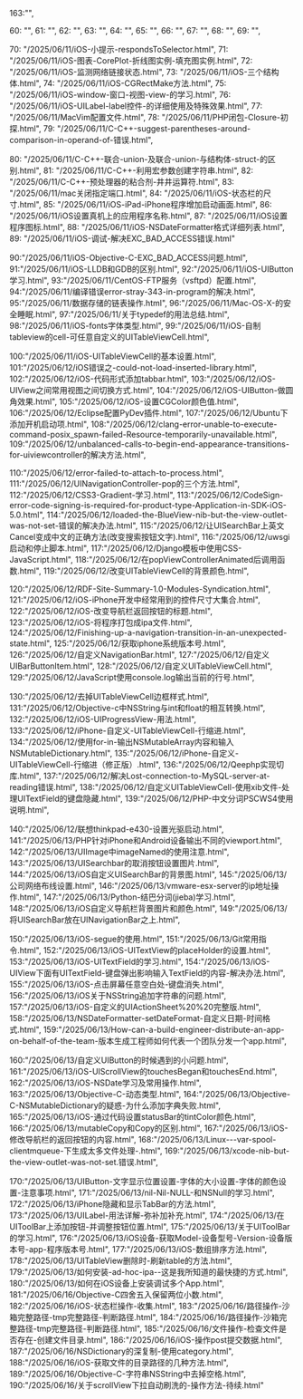 163:"",

60: "",
61: "",
62: "",
63: "",
64: "",
65: "",
66: "",
67: "",
68: "",
69: "",

70: "/2025/06/11/iOS-小提示-respondsToSelector.html",
71: "/2025/06/11/iOS-图表-CorePlot-折线图实例-填充图实例.html",
72: "/2025/06/11/iOS-监测网络链接状态.html",
73: "/2025/06/11/iOS-三个结构体.html",
74: "/2025/06/11/iOS-CGRectMake方法.html",
75: "/2025/06/11/iOS-window-窗口-视图-view-的学习.html",
76: "/2025/06/11/iOS-UILabel-label控件-的详细使用及特殊效果.html",
77: "/2025/06/11/MacVim配置文件.html",
78: "/2025/06/11/PHP闭包-Closure-初探.html",
79: "/2025/06/11/C-C++-suggest-parentheses-around-comparison-in-operand-of-错误.html",

80: "/2025/06/11/C-C++-联合-union-及联合-union-与结构体-struct-的区别.html",
81: "/2025/06/11/C-C++-利用宏参数创建字符串.html",
82: "/2025/06/11/C-C++-预处理器的粘合剂-井井运算符.html",
83: "/2025/06/11/mac关闭指定端口.html",
84: "/2025/06/11/iOS-状态栏的尺寸.html",
85: "/2025/06/11/iOS-iPad-iPhone程序增加启动画面.html",
86: "/2025/06/11/iOS设置真机上的应用程序名称.html",
87: "/2025/06/11/iOS设置程序图标.html",
88: "/2025/06/11/iOS-NSDateFormatter格式详细列表.html",
89: "/2025/06/11/iOS-调试-解决EXC_BAD_ACCESS错误.html"

90:"/2025/06/11/iOS-Objective-C-EXC_BAD_ACCESS问题.html",
91:"/2025/06/11/iOS-LLDB和GDB的区别.html",
92:"/2025/06/11/iOS-UIButton学习.html",
93:"/2025/06/11/CentOS-FTP服务（vsftpd）配置.html",
94:"/2025/06/11/编译错误error-stray-343-in-program的解决.html",
95:"/2025/06/11/数据存储的链表操作.html",
96:"/2025/06/11/Mac-OS-X-的安全睡眠.html",
97:"/2025/06/11/关于typedef的用法总结.html",
98:"/2025/06/11/iOS-fonts字体类型.html",
99:"/2025/06/11/iOS-自制tableview的cell-可任意自定义的UITableViewCell.html",

100:"/2025/06/11/iOS-UITableViewCell的基本设置.html",
101:"/2025/06/12/iOS错误之-could-not-load-inserted-library.html",
102:"/2025/06/12/iOS-代码形式添加tabbar.html",
103:"/2025/06/12/iOS-UIView之间常用视图之间切换方式.html",
104:"/2025/06/12/iOS-UIButton-做圆角效果.html",
105:"/2025/06/12/iOS-设置CGColor颜色值.html",
106:"/2025/06/12/Eclipse配置PyDev插件.html",
107:"/2025/06/12/Ubuntu下添加开机启动项.html",
108:"/2025/06/12/clang-error-unable-to-execute-command-posix_spawn-failed-Resource-temporarily-unavailable.html",
109:"/2025/06/12/unbalanced-calls-to-begin-end-appearance-transitions-for-uiviewcontroller的解决方法.html",

110:"/2025/06/12/error-failed-to-attach-to-process.html",
111:"/2025/06/12/UINavigationController-pop的三个方法.html",
112:"/2025/06/12/CSS3-Gradient-学习.html",
113:"/2025/06/12/CodeSign-error-code-signing-is-required-for-product-type-Application-in-SDK-iOS-5.0.html",
114:"/2025/06/12/loaded-the-BlueView-nib-but-the-view-outlet-was-not-set-错误的解决办法.html",
115:"/2025/06/12/让UISearchBar上英文Cancel变成中文的正确方法(改变搜索按钮文字).html",
116:"/2025/06/12/uwsgi启动和停止脚本.html",
117:"/2025/06/12/Django模板中使用CSS-JavaScript.html",
118:"/2025/06/12/在popViewControllerAnimated后调用函数.html",
119:"/2025/06/12/改变UITableViewCell的背景颜色.html",

120:"/2025/06/12/RDF-Site-Summary-1.0-Modules-Syndication.html",
121:"/2025/06/12/iOS-iPhone开发中经常用到的控件尺寸大集合.html",
122:"/2025/06/12/iOS-改变导航栏返回按钮的标题.html",
123:"/2025/06/12/iOS-将程序打包成ipa文件.html",
124:"/2025/06/12/Finishing-up-a-navigation-transition-in-an-unexpected-state.html",
125:"/2025/06/12/获取iphone系统版本号.html",
126:"/2025/06/12/自定义NavigationBar.html",
127:"/2025/06/12/自定义UIBarButtonItem.html",
128:"/2025/06/12/自定义UITableViewCell.html",
129:"/2025/06/12/JavaScript使用console.log输出当前的行号.html",

130:"/2025/06/12/去掉UITableViewCell边框样式.html",
131:"/2025/06/12/Objective-c中NSString与int和float的相互转换.html",
132:"/2025/06/12/iOS-UIProgressView-用法.html",
133:"/2025/06/12/iPhone-自定义-UITableViewCell-行缩进.html",
134:"/2025/06/12/使用for-in-输出NSMutableArray内容和输入NSMutableDictionary.html",
135:"/2025/06/12/iPhone-自定义-UITableViewCell-行缩进（修正版）.html",
136:"/2025/06/12/Qeephp实现切库.html",
137:"/2025/06/12/解决Lost-connection-to-MySQL-server-at-reading错误.html",
138:"/2025/06/12/自定义UITableViewCell-使用xib文件-处理UITextField的键盘隐藏.html",
139:"/2025/06/12/PHP-中文分词PSCWS4使用说明.html",

140:"/2025/06/12/联想thinkpad-e430-设置光驱启动.html",
141:"/2025/06/13/PHP针对iPhone和Android设备输出不同的viewport.html",
142:"/2025/06/13/UIImage中imageNamed的使用注意.html",
143:"/2025/06/13/UISearchbar的取消按钮设置图片.html",
144:"/2025/06/13/iOS自定义UISearchBar的背景图.html",
145:"/2025/06/13/公司网络布线设置.html",
146:"/2025/06/13/vmware-esx-server的ip地址操作.html",
147:"/2025/06/13/Python-结巴分词(jieba)学习.html",
148:"/2025/06/13/iOS自定义导航栏背景图片和颜色.html",
149:"/2025/06/13/将UISearchBar放在UINavigationBar之上.html",

150:"/2025/06/13/iOS-segue的使用.html",
151:"/2025/06/13/Git常用指令.html",
152:"/2025/06/13/iOS-UITextView的placeHolder的设置.html",
153:"/2025/06/13/iOS-UITextField的学习.html",
154:"/2025/06/13/iOS-UIView下面有UITextField-键盘弹出影响输入TextField的内容-解决办法.html",
155:"/2025/06/13/iOS-点击屏幕任意空白处-键盘消失.html",
156:"/2025/06/13/iOS关于NSString追加字符串的问题.html",
157:"/2025/06/13/iOS-自定义的UIActionSheet%20%20完整版.html",
158:"/2025/06/13/NSDateFormatter-setDateFormat-自定义日期-时间格式.html",
159:"/2025/06/13/How-can-a-build-engineer-distribute-an-app-on-behalf-of-the-team-版本生成工程师如何代表一个团队分发一个app.html",

160:"/2025/06/13/自定义UIButton的时候遇到的小问题.html",
161:"/2025/06/13/iOS-UIScrollView的touchesBegan和touchesEnd.html",
162:"/2025/06/13/iOS-NSDate学习及常用操作.html",
163:"/2025/06/13/Objective-C-动态类型.html",
164:"/2025/06/13/Objective-C-NSMutableDictionary的疑惑-为什么添加字典失败.html",
165:"/2025/06/13/iOS-通过代码设置statusBar的tintColor颜色.html",
166:"/2025/06/13/mutableCopy和Copy的区别.html",
167:"/2025/06/13/iOS-修改导航栏的返回按钮的内容.html",
168:"/2025/06/13/Linux---var-spool-clientmqueue-下生成太多文件处理-.html",
169:"/2025/06/13/xcode-nib-but-the-view-outlet-was-not-set.错误.html",

170:"/2025/06/13/UIButton-文字显示位置设置-字体的大小设置-字体的颜色设置-注意事项.html",
171:"/2025/06/13/nil-Nil-NULL-和NSNull的学习.html",
172:"/2025/06/13/iPhone隐藏和显示TabBar的方法.html",
173:"/2025/06/13/UILabel-用法详解-弥补加补充.html",
174:"/2025/06/13/在UIToolBar上添加按钮-并调整按钮位置.html",
175:"/2025/06/13/关于UIToolBar的学习.html",
176:"/2025/06/13/iOS设备-获取Model-设备型号-Version-设备版本号-app-程序版本号.html",
177:"/2025/06/13/iOS-数组排序方法.html",
178:"/2025/06/13/UITableView删除时-刷新table的方法.html",
179:"/2025/06/13/如何安装-ad-hoc-ipa--这是我所知道的最快捷的方式.html",
180:"/2025/06/13/如何在iOS设备上安装调试多个App.html",
181:"/2025/06/16/Objective-C四舍五入保留两位小数.html",
182:"/2025/06/16/iOS-状态栏操作-收集.html",
183:"/2025/06/16/路径操作-沙箱完整路径-tmp完整路径-判断路径.html",
184:"/2025/06/16/路径操作-沙箱完整路径-tmp完整路径-判断路径.html",
185:"/2025/06/16/文件操作-检查文件是否存在-创建文件目录.html",
186:"/2025/06/16/iOS-操作post提交数据.html",
187:"/2025/06/16/NSDictionary的深复制-使用category.html",
188:"/2025/06/16/iOS-获取文件的目录路径的几种方法.html",
189:"/2025/06/16/Objective-C-字符串NSString中去掉空格.html",
190:"/2025/06/16/关于scrollView下拉自动刷洗的-操作方法-待续.html"
